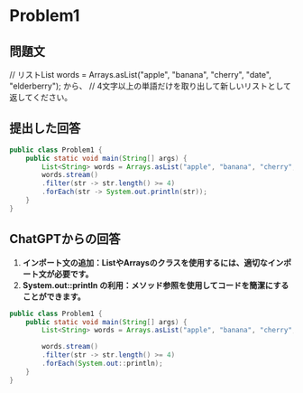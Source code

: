 # Problem1
## 問題文
// リストList<String> words = Arrays.asList("apple", "banana", "cherry", "date", "elderberry"); から、
// 4文字以上の単語だけを取り出して新しいリストとして返してください。

## 提出した回答

```java
public class Problem1 {
    public static void main(String[] args) {
        List<String> words = Arrays.asList("apple", "banana", "cherry", "date", "elderberry");
        words.stream()
        .filter(str -> str.length() >= 4)
        .forEach(str -> System.out.println(str));
    }
}
```
## ChatGPTからの回答
1. **インポート文の追加：ListやArraysのクラスを使用するには、適切なインポート文が必要です。**
1. **System.out::println の利用：メソッド参照を使用してコードを簡潔にすることができます。**

```java
public class Problem1 {
    public static void main(String[] args) {
        List<String> words = Arrays.asList("apple", "banana", "cherry", "date", "elderberry");

        words.stream()
        .filter(str -> str.length() >= 4)
        .forEach(System.out::println);
    }
}
```
